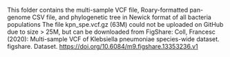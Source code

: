 This folder contains the multi-sample VCF file, Roary-formatted pan-genome CSV file, and phylogenetic tree in Newick format of all bacteria populations
The file kpn_spe.vcf.gz (63M) could not be uploaded on GitHub due to size > 25M, but can be downloaded from FigShare:
Coll, Francesc (2020): Multi-sample VCF of Klebsiella pneumoniae species-wide dataset. figshare. Dataset. https://doi.org/10.6084/m9.figshare.13353236.v1 
